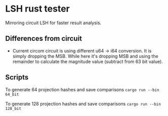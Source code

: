 # LSH rust tester

Mirroring circuit LSH for faster result analysis.


## Differences from circuit

- Current circom circuit is using different u64 -> i64 conversion. It is simply dropping the MSB. While here it's dropping MSB and using the remainder to calculate the magnitude value (subtract from 63 bit value).


## Scripts

To generate 64 projection hashes and save comparisons
`cargo run --bin 64_bit`

To generate 128 projection hashes and save comparisons
`cargo run --bin 128_bit`